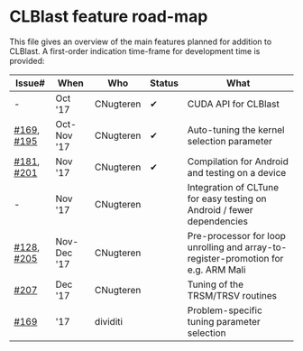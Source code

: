 CLBlast feature road-map
================

This file gives an overview of the main features planned for addition to CLBlast. A first-order indication time-frame for development time is provided:

| Issue#     | When        | Who       | Status | What          |
| -----------|-------------|-----------|--------|---------------|
| -          | Oct '17     | CNugteren | ✔      | CUDA API for CLBlast |
| [#169](https://github.com/CNugteren/CLBlast/issues/169), [#195](https://github.com/CNugteren/CLBlast/issues/195) | Oct-Nov '17 | CNugteren | ✔      | Auto-tuning the kernel selection parameter |
| [#181](https://github.com/CNugteren/CLBlast/issues/181), [#201](https://github.com/CNugteren/CLBlast/issues/201) | Nov '17     | CNugteren | ✔      | Compilation for Android and testing on a device |
| -          | Nov '17     | CNugteren |        | Integration of CLTune for easy testing on Android / fewer dependencies |
| [#128](https://github.com/CNugteren/CLBlast/issues/128), [#205](https://github.com/CNugteren/CLBlast/issues/205) | Nov-Dec '17 | CNugteren |        | Pre-processor for loop unrolling and array-to-register-promotion for e.g. ARM Mali |
| [#207](https://github.com/CNugteren/CLBlast/issues/207)       | Dec '17     | CNugteren |        | Tuning of the TRSM/TRSV routines |
| [#169](https://github.com/CNugteren/CLBlast/issues/169)       | '17         | dividiti  |        | Problem-specific tuning parameter selection |
